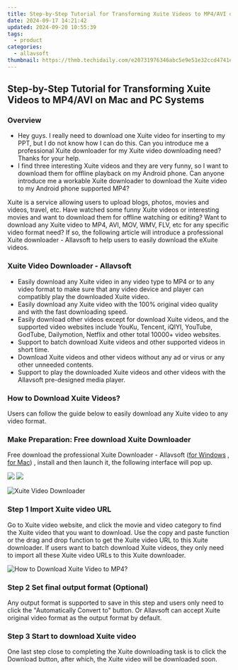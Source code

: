 ```yaml
---
title: Step-by-Step Tutorial for Transforming Xuite Videos to MP4/AVI on Mac and PC Systems
date: 2024-09-17 14:21:42
updated: 2024-09-20 10:55:39
tags:
  - product
categories:
  - allavsoft
thumbnail: https://thmb.techidaily.com/e20731976346abc5e9e51e32ccd4741e92a00f139a0758d467d321b1a71642cd.jpg
---
```


## Step-by-Step Tutorial for Transforming Xuite Videos to MP4/AVI on Mac and PC Systems

### Overview

* Hey guys. I really need to download one Xuite video for inserting to my PPT, but I do not know how I can do this. Can you introduce me a professional Xuite downloader for my Xuite video downloading need? Thanks for your help.
* I find three interesting Xuite videos and they are very funny, so I want to download them for offline playback on my Android phone. Can anyone introduce me a workable Xuite downloader to download the Xuite video to my Android phone supported MP4?

Xuite is a service allowing users to upload blogs, photos, movies and videos, travel, etc. Have watched some funny Xuite videos or interesting movies and want to download them for offline watching or editing? Want to download any Xuite video to MP4, AVI, MOV, WMV, FLV, etc for any specific video format need? If so, the following article will introduce a professional Xuite downloader - Allavsoft to help users to easily download the eXuite videos.

### Xuite Video Downloader - Allavsoft

* Easily download any Xuite video in any video type to MP4 or to any video format to make sure that any video device and player can compatibly play the downloaded Xuite video.
* Easily download any Xuite video with the 100% original video quality and with the fast downloading speed.
* Easily download other videos except for download Xuite videos, and the supported video websites include YouKu, Tencent, iQIYI, YouTube, GodTube, Dailymotion, Netflix and other total 10000+ video websites.
* Support to batch download Xuite videos and other supported videos in short time.
* Download Xuite videos and other videos without any ad or virus or any other unneeded contents.
* Support to play the downloaded Xuite videos and other videos with the Allavsoft pre-designed media player.

### How to Download Xuite Videos?

Users can follow the guide below to easily download any Xuite video to any video format.

### Make Preparation: Free download Xuite Downloader

Free download the professional Xuite Downloader - Allavsoft ([for Windows](https://tools.techidaily.com/allavsoft/products/) , [for Mac](https://tools.techidaily.com/allavsoft/products/)) , install and then launch it, the following interface will pop up.

[![](https://www.allavsoft.com/how-to/../images/how-to/free-download-win.jpg)](https://tools.techidaily.com/allavsoft/products/) [![](https://www.allavsoft.com/how-to/../images/how-to/free-download-mac.jpg)](https://tools.techidaily.com/allavsoft/products/)

![Xuite Video Downloader](https://www.allavsoft.com/how-to/../images/allavsoft/screen-shot-600.jpg)

### Step 1 Import Xuite video URL

Go to Xuite video website, and click the movie and video category to find the Xuite video that you want to download. Use the copy and paste function or the drag and drop function to get the Xuite video URL to this Xuite downloader. If users want to batch download Xuite videos, they only need to import all these Xuite video URLs to this Xuite downloader.

![How to Download Xuite Video to MP4?](https://www.allavsoft.com/how-to/../images/how-to/download-rtmp-video/download-rtmp-video.jpg)

### Step 2 Set final output format (Optional)

Any output format is supported to save in this step and users only need to click the "Automatically Convert to" button. Or Allavsoft can accept Xuite original video format as the output format by default.

### Step 3 Start to download Xuite video

One last step close to completing the Xuite downloading task is to click the Download button, after which, the Xuite video will be downloaded soon.

<ins class="adsbygoogle"
     style="display:block"
     data-ad-format="autorelaxed"
     data-ad-client="ca-pub-7571918770474297"
     data-ad-slot="1223367746"></ins>



<ins class="adsbygoogle"
     style="display:block"
     data-ad-client="ca-pub-7571918770474297"
     data-ad-slot="8358498916"
     data-ad-format="auto"
     data-full-width-responsive="true"></ins>
